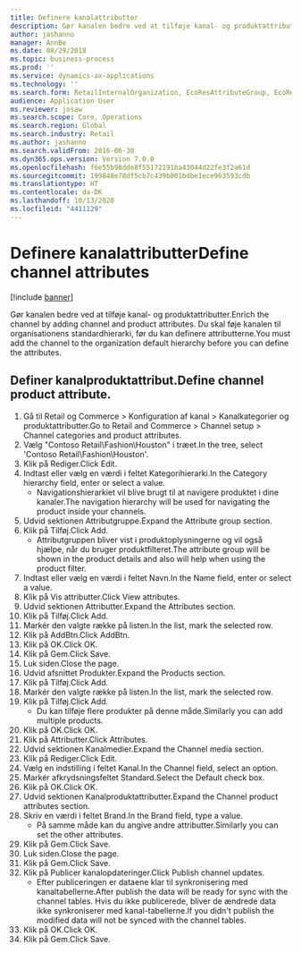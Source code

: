 ```yaml
---
title: Definere kanalattributter
description: Gør kanalen bedre ved at tilføje kanal- og produktattributter.
author: jashanno
manager: AnnBe
ms.date: 08/29/2018
ms.topic: business-process
ms.prod: ''
ms.service: dynamics-ax-applications
ms.technology: ''
ms.search.form: RetailInternalOrganization, EcoResAttributeGroup, EcoResAttributeGroupAttribute, RetailAddChannelItems, RetailCatalogProductAttributeValue, RetailMedia
audience: Application User
ms.reviewer: josaw
ms.search.scope: Core, Operations
ms.search.region: Global
ms.search.industry: Retail
ms.author: jashanno
ms.search.validFrom: 2016-06-30
ms.dyn365.ops.version: Version 7.0.0
ms.openlocfilehash: f6e55b98dde8f55172191ba43044d22fe3f2a61d
ms.sourcegitcommit: 199848e78df5cb7c439b001bdbe1ece963593cdb
ms.translationtype: HT
ms.contentlocale: da-DK
ms.lasthandoff: 10/13/2020
ms.locfileid: "4411129"
---
```

# <a name="define-channel-attributes"></a><span data-ttu-id="d9f9f-103">Definere kanalattributter</span><span class="sxs-lookup"><span data-stu-id="d9f9f-103">Define channel attributes</span></span>

[!include [banner](../includes/banner.md)]

<span data-ttu-id="d9f9f-104">Gør kanalen bedre ved at tilføje kanal- og produktattributter.</span><span class="sxs-lookup"><span data-stu-id="d9f9f-104">Enrich the channel by adding channel and product attributes.</span></span> <span data-ttu-id="d9f9f-105">Du skal føje kanalen til organisationens standardhierarki, før du kan definere attributterne.</span><span class="sxs-lookup"><span data-stu-id="d9f9f-105">You must add the channel to the organization default hierarchy before you can define the attributes.</span></span>


## <a name="define-channel-product-attribute"></a><span data-ttu-id="d9f9f-106">Definer kanalproduktattribut.</span><span class="sxs-lookup"><span data-stu-id="d9f9f-106">Define channel product attribute.</span></span>
1. <span data-ttu-id="d9f9f-107">Gå til Retail og Commerce > Konfiguration af kanal > Kanalkategorier og produktattributter.</span><span class="sxs-lookup"><span data-stu-id="d9f9f-107">Go to Retail and Commerce > Channel setup > Channel categories and product attributes.</span></span>
2. <span data-ttu-id="d9f9f-108">Vælg "Contoso Retail\Fashion\Houston" i træet.</span><span class="sxs-lookup"><span data-stu-id="d9f9f-108">In the tree, select 'Contoso Retail\Fashion\Houston'.</span></span>
3. <span data-ttu-id="d9f9f-109">Klik på Rediger.</span><span class="sxs-lookup"><span data-stu-id="d9f9f-109">Click Edit.</span></span>
4. <span data-ttu-id="d9f9f-110">Indtast eller vælg en værdi i feltet Kategorihierarki.</span><span class="sxs-lookup"><span data-stu-id="d9f9f-110">In the Category hierarchy field, enter or select a value.</span></span>
    * <span data-ttu-id="d9f9f-111">Navigationshierarkiet vil blive brugt til at navigere produktet i dine kanaler.</span><span class="sxs-lookup"><span data-stu-id="d9f9f-111">The navigation hierarchy will be used for navigating the product inside your channels.</span></span>  
5. <span data-ttu-id="d9f9f-112">Udvid sektionen Attributgruppe.</span><span class="sxs-lookup"><span data-stu-id="d9f9f-112">Expand the Attribute group section.</span></span>
6. <span data-ttu-id="d9f9f-113">Klik på Tilføj.</span><span class="sxs-lookup"><span data-stu-id="d9f9f-113">Click Add.</span></span>
    * <span data-ttu-id="d9f9f-114">Attributgruppen bliver vist i produktoplysningerne og vil også hjælpe, når du bruger produktfilteret.</span><span class="sxs-lookup"><span data-stu-id="d9f9f-114">The attribute group will be shown in the product details and also will help when using the product filter.</span></span>  
7. <span data-ttu-id="d9f9f-115">Indtast eller vælg en værdi i feltet Navn.</span><span class="sxs-lookup"><span data-stu-id="d9f9f-115">In the Name field, enter or select a value.</span></span>
8. <span data-ttu-id="d9f9f-116">Klik på Vis attributter.</span><span class="sxs-lookup"><span data-stu-id="d9f9f-116">Click View attributes.</span></span>
9. <span data-ttu-id="d9f9f-117">Udvid sektionen Attributter.</span><span class="sxs-lookup"><span data-stu-id="d9f9f-117">Expand the Attributes section.</span></span>
10. <span data-ttu-id="d9f9f-118">Klik på Tilføj.</span><span class="sxs-lookup"><span data-stu-id="d9f9f-118">Click Add.</span></span>
11. <span data-ttu-id="d9f9f-119">Markér den valgte række på listen.</span><span class="sxs-lookup"><span data-stu-id="d9f9f-119">In the list, mark the selected row.</span></span>
12. <span data-ttu-id="d9f9f-120">Klik på AddBtn.</span><span class="sxs-lookup"><span data-stu-id="d9f9f-120">Click AddBtn.</span></span>
13. <span data-ttu-id="d9f9f-121">Klik på OK.</span><span class="sxs-lookup"><span data-stu-id="d9f9f-121">Click OK.</span></span>
14. <span data-ttu-id="d9f9f-122">Klik på Gem.</span><span class="sxs-lookup"><span data-stu-id="d9f9f-122">Click Save.</span></span>
15. <span data-ttu-id="d9f9f-123">Luk siden.</span><span class="sxs-lookup"><span data-stu-id="d9f9f-123">Close the page.</span></span>
16. <span data-ttu-id="d9f9f-124">Udvid afsnittet Produkter.</span><span class="sxs-lookup"><span data-stu-id="d9f9f-124">Expand the Products section.</span></span>
17. <span data-ttu-id="d9f9f-125">Klik på Tilføj.</span><span class="sxs-lookup"><span data-stu-id="d9f9f-125">Click Add.</span></span>
18. <span data-ttu-id="d9f9f-126">Markér den valgte række på listen.</span><span class="sxs-lookup"><span data-stu-id="d9f9f-126">In the list, mark the selected row.</span></span>
19. <span data-ttu-id="d9f9f-127">Klik på Tilføj.</span><span class="sxs-lookup"><span data-stu-id="d9f9f-127">Click Add.</span></span>
    * <span data-ttu-id="d9f9f-128">Du kan tilføje flere produkter på denne måde.</span><span class="sxs-lookup"><span data-stu-id="d9f9f-128">Similarly you can add multiple products.</span></span>  
20. <span data-ttu-id="d9f9f-129">Klik på OK.</span><span class="sxs-lookup"><span data-stu-id="d9f9f-129">Click OK.</span></span>
21. <span data-ttu-id="d9f9f-130">Klik på Attributter.</span><span class="sxs-lookup"><span data-stu-id="d9f9f-130">Click Attributes.</span></span>
22. <span data-ttu-id="d9f9f-131">Udvid sektionen Kanalmedier.</span><span class="sxs-lookup"><span data-stu-id="d9f9f-131">Expand the Channel media section.</span></span>
23. <span data-ttu-id="d9f9f-132">Klik på Rediger.</span><span class="sxs-lookup"><span data-stu-id="d9f9f-132">Click Edit.</span></span>
24. <span data-ttu-id="d9f9f-133">Vælg en indstilling i feltet Kanal.</span><span class="sxs-lookup"><span data-stu-id="d9f9f-133">In the Channel field, select an option.</span></span>
25. <span data-ttu-id="d9f9f-134">Markér afkrydsningsfeltet Standard.</span><span class="sxs-lookup"><span data-stu-id="d9f9f-134">Select the Default check box.</span></span>
26. <span data-ttu-id="d9f9f-135">Klik på OK.</span><span class="sxs-lookup"><span data-stu-id="d9f9f-135">Click OK.</span></span>
27. <span data-ttu-id="d9f9f-136">Udvid sektionen Kanalproduktattributter.</span><span class="sxs-lookup"><span data-stu-id="d9f9f-136">Expand the Channel product attributes section.</span></span>
28. <span data-ttu-id="d9f9f-137">Skriv en værdi i feltet Brand.</span><span class="sxs-lookup"><span data-stu-id="d9f9f-137">In the Brand field, type a value.</span></span>
    * <span data-ttu-id="d9f9f-138">På samme måde kan du angive andre attributter.</span><span class="sxs-lookup"><span data-stu-id="d9f9f-138">Similarly you can set the other attributes.</span></span>  
29. <span data-ttu-id="d9f9f-139">Klik på Gem.</span><span class="sxs-lookup"><span data-stu-id="d9f9f-139">Click Save.</span></span>
30. <span data-ttu-id="d9f9f-140">Luk siden.</span><span class="sxs-lookup"><span data-stu-id="d9f9f-140">Close the page.</span></span>
31. <span data-ttu-id="d9f9f-141">Klik på Gem.</span><span class="sxs-lookup"><span data-stu-id="d9f9f-141">Click Save.</span></span>
32. <span data-ttu-id="d9f9f-142">Klik på Publicer kanalopdateringer.</span><span class="sxs-lookup"><span data-stu-id="d9f9f-142">Click Publish channel updates.</span></span>
    * <span data-ttu-id="d9f9f-143">Efter publiceringen er dataene klar til synkronisering med kanaltabellerne.</span><span class="sxs-lookup"><span data-stu-id="d9f9f-143">After publish the data will be ready for sync with the channel tables.</span></span> <span data-ttu-id="d9f9f-144">Hvis du ikke publicerede, bliver de ændrede data ikke synkroniserer med kanal-tabellerne.</span><span class="sxs-lookup"><span data-stu-id="d9f9f-144">If you didn't publish the modified data will not be synced with the channel tables.</span></span>  
33. <span data-ttu-id="d9f9f-145">Klik på OK.</span><span class="sxs-lookup"><span data-stu-id="d9f9f-145">Click OK.</span></span>
34. <span data-ttu-id="d9f9f-146">Klik på Gem.</span><span class="sxs-lookup"><span data-stu-id="d9f9f-146">Click Save.</span></span>

